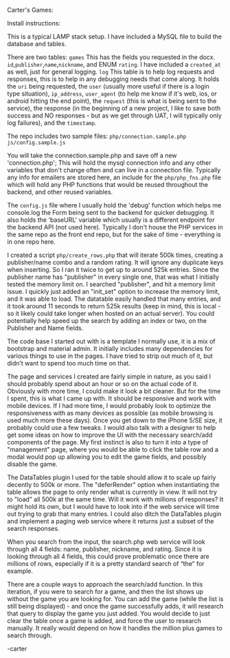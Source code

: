 Carter's Games:

Install instructions:

This is a typical LAMP stack setup. 
I have included a MySQL file to build the database and tables.

There are two tables:
`games`
	This has the fields you requested in the docx. `id`,`publisher`,`name`,`nickname`, and ENUM `rating`. I have included a `created_at` as well, just for general logging.
`log`
	This table is to help log requests and responses, this is to help in any debugging needs that come along. It holds the `uri` being requested, the `user` (usually more useful if there is a login type situation), `ip_address`, `user_agent` (to help me know if it's web, ios, or android hitting the end point), the `request` (this is what is being sent to the service), the response (in the beginning of a new project, I like to save both success and NO responses - but as we get through UAT, I will typically only log failures), and the `timestamp`.

The repo includes two sample files:
`php/connection.sample.php`
`js/config.sample.js`

You will take the connection.sample.php and save off a new 'connection.php';
This will hold the mysql connection info and any other variables that don't change often and can live in a connection file.
Typically any info for emailers are stored here, an include for the `php/php_fns.php` file which will hold any PHP functions that would be reused throughout the backend, and other reused variables.

The `config.js` file where I usually hold the 'debug' function which helps me console.log the Form being sent to the backend for quicker debugging.
It also holds the 'baseURL' variable which usually is a different endpoint for the backend API (not used here). Typically I don't house the PHP services in the same repo as the front end repo, but for the sake of time - everything is in one repo here.

I created a script `php/create_rows.php` that will iterate 500k times, creating a publisher/name combo and a random rating. It will ignore any duplicate keys when inserting. So I ran it twice to get up to around 525k entries. Since the publisher name has "publisher" in every single one, that was what I initially tested the memory limit on. I searched "publisher", and hit a memory limit issue. I quickly just added an "init_set" option to increase the memory limit, and it was able to load. The datatable easily handled that many entries, and it took around 11 seconds to return 525k results (keep in mind, this is local - so it likely could take longer when hosted on an actual server). You could potentially help speed up the search by adding an index or two, on the Publisher and Name fields. 

The code base I started out with is a template I normally use, it is a mix of bootstrap and material admin. It initially includes many dependencies for various things to use in the pages. I have tried to strip out much of it, but didn’t want to spend too much time on that. 

The page and services I created are fairly simple in nature, as you said I should probably spend about an hour or so on the actual code of it. Obviously with more time, I could make it look a bit cleaner. But for the time I spent, this is what I came up with. It should be responsive and work with mobile devices. If I had more time, I would probably look to optimize the responsiveness with as many devices as possible (as mobile browsing is used much more these days). Once you get down to the iPhone 5/SE size, it probably could use a few tweaks. I would also talk with a designer to help get some ideas on how to improve the UI with the necessary search/add components of the page. 
My first instinct is also to turn it into a type of "management" page, where you would be able to click the table row and a modal would pop up allowing you to edit the game fields, and possibly disable the game. 

The DataTables plugin I used for the table should allow it to scale up fairly decently to 500k or more. The "deferRender" option when instantiating the table allows the page to only render what is currently in view. It will not try to "load" all 500k at the same time. Will it work with millions of responses? It might hold its own, but I would have to look into if the web service will time out trying to grab that many entries.  I could also ditch the DataTables plugin and implement a paging web service where it returns just a subset of the search responses.

When you search from the input, the search.php web service will look through all 4 fields: name, publisher, nickname, and rating. Since it is looking through all 4 fields, this could prove problematic once there are millions of rows, especially if it is a pretty standard search of “the” for example. 

There are a couple ways to approach the search/add function. In this iteration, if you were to search for a game, and then the list shows up without the game you are looking for. You can add the game (while the list is still being displayed) - and once the game successfully adds, it will research that query to display the game you just added.
You would decide to just clear the table once a game is added, and force the user to research manually. It really would depend on how it handles the million plus games to search through.

-carter